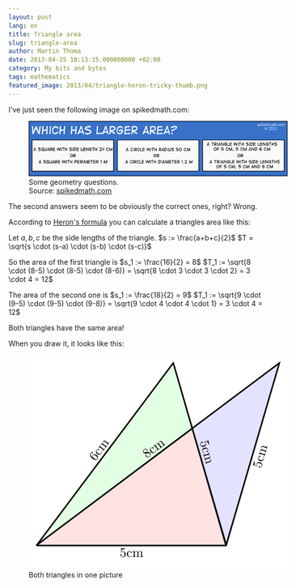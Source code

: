 ```yaml
---
layout: post
lang: en
title: Triangle area
slug: triangle-area
author: Martin Thoma
date: 2013-04-25 10:13:15.000000000 +02:00
category: My bits and bytes
tags: mathematics
featured_image: 2013/04/triangle-heron-tricky-thumb.png
---
```

I've just seen the following image on spikedmath.com:

<figure class="aligncenter">
            <a href="../images/2013/04/549-simple-area-quizz.png"><img src="../images/2013/04/549-simple-area-quizz.png" alt="Some geometry questions" style="max-width:512px;max-height:109px" class="size-full wp-image-64221"/></a>
            <figcaption class="text-center">Some geometry questions.<br />Source: <a href='http://spikedmath.com/549.html'>spikedmath.com</a></figcaption>
        </figure>

The second answers seem to be obviously the correct ones, right? Wrong.

According to <a href="http://en.wikipedia.org/wiki/Heron%27s_formula">Heron's formula</a> you can calculate a triangles area like this:

Let $a, b, c$ be the side lengths of the triangle.
$s := \frac{a+b+c}{2}$
$T = \sqrt{s \cdot (s-a) \cdot (s-b) \cdot (s-c)}$

So the area of the first triangle is
$s_1 := \frac{16}{2} = 8$
$T_1 := \sqrt{8 \cdot (8-5) \cdot (8-5) \cdot (8-6)} = \sqrt{8 \cdot 3 \cdot 3 \cdot 2} = 3 \cdot 4 = 12$

The area of the second one is
$s_1 := \frac{18}{2} = 9$
$T_1 := \sqrt{9 \cdot (9-5) \cdot (9-5) \cdot (9-8)} = \sqrt{9 \cdot 4 \cdot 4 \cdot 1} = 3 \cdot 4 = 12$

Both triangles have the same area!

When you draw it, it looks like this:

<figure class="aligncenter">
            <a href="../images/2013/04/triangle-heron-tricky1.png"><img src="../images/2013/04/triangle-heron-tricky1.png" alt="Both triangles in one picture" style="max-width:512px;max-height:423px" class="size-full wp-image-64341"/></a>
            <figcaption class="text-center">Both triangles in one picture</figcaption>
        </figure>
